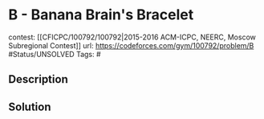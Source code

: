 # B - Banana Brain's Bracelet

contest: [[CFICPC/100792/100792|2015-2016 ACM-ICPC, NEERC, Moscow Subregional Contest]]
url: https://codeforces.com/gym/100792/problem/B
#Status/UNSOLVED
Tags: #

## Description

## Solution

